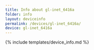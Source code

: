 ```yaml
---
title: Info about gl-inet_6416a
folder: info
layout: deviceinfo
permalink: /devices/gl-inet_6416a/
device: gl-inet_6416a
---
```

{% include templates/device_info.md %}
